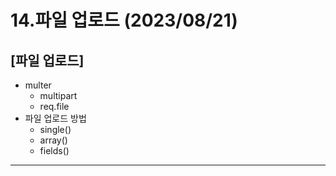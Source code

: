 # 14.파일 업로드 (2023/08/21)

## [파일 업로드]

- multer
  - multipart
  - req.file
- 파일 업로드 방법
  - single()
  - array()
  - fields()

---

